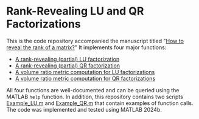 # Rank-Revealing LU and QR Factorizations

This is the code repository accompanied the manuscript titled "[How to reveal the rank of a matrix?](https://arxiv.org/abs/2405.04330)" It implements four major functions:

* [A rank-revealing (partial) LU factorization](./RRLU.m)
* [A rank-revealing (partial) QR factorization](./RRQR.m)
* [A volume ratio metric computation for LU factorizations](./gammaLU.m)
* [A volume ratio metric computation for QR factorizations](./gammaQR.m)

All four functions are well-documented and can be queried using the MATLAB `help` function. In addition, this repository contains two scripts [Example_LU.m](./Example_LU.m) and [Example_QR.m](./Example_QR.m) that contain examples of function calls. The code was implemented and tested using MATLAB 2024b.